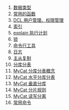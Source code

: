 1. [数据类型][datatype]
1. [常用的函数][fun]
1. [DCL 用户管理、权限管理][dcl]
1. [索引][index]
1. [explain 执行计划][explain]
1. [锁][lock]
1. [命令行工具][tools]
1. [日志][log]
1. [主从复制][masterslave]
1. [分库分表][fkfb]
1. [MyCat 分库分表概念][mycat1]
1. [MyCat 水平分库分表][mycat2]
1. [MyCat 垂直分库][mycat3]
1. [MyCat 分片规则][mycat4]
1. [MyCat 读写分离][mycat5]
1. [常用命令][common]











[mycat5]: https://fgq233.github.io/md/mysql/mycat5
[mycat4]: https://fgq233.github.io/md/mysql/mycat4
[mycat3]: https://fgq233.github.io/md/mysql/mycat3
[mycat2]: https://fgq233.github.io/md/mysql/mycat2
[mycat1]: https://fgq233.github.io/md/mysql/mycat1
[fkfb]: https://fgq233.github.io/md/mysql/fkfb
[tools]: https://fgq233.github.io/md/mysql/tools
[masterslave]: https://fgq233.github.io/md/mysql/masterslave
[log]: https://fgq233.github.io/md/mysql/log
[common]: https://fgq233.github.io/md/mysql/common
[lock]: https://fgq233.github.io/md/mysql/lock
[dcl]: https://fgq233.github.io/md/mysql/dcl
[explain]: https://fgq233.github.io/md/mysql/explain
[index]: https://fgq233.github.io/md/mysql/index
[datatype]: https://fgq233.github.io/md/mysql/datatype
[fun]: https://fgq233.github.io/md/mysql/fun
